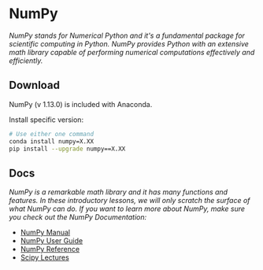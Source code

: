 # NumPy

*NumPy stands for Numerical Python and it's a fundamental package for scientific computing in Python. NumPy provides Python with an extensive math library capable of performing numerical computations effectively and efficiently.*

## Download

NumPy (v 1.13.0) is included with Anaconda.

Install specific version:

```sh
# Use either one command
conda install numpy=X.XX
pip install --upgrade numpy==X.XX
```

## Docs

*NumPy is a remarkable math library and it has many functions and features. In these introductory lessons, we will only scratch the surface of what NumPy can do. If you want to learn more about NumPy, make sure you check out the NumPy Documentation:*

 - [NumPy Manual](https://docs.scipy.org/doc/numpy-1.13.0/contents.html)
 - [NumPy User Guide](https://numpy.org/devdocs/user/index.html)
 - [NumPy Reference](https://numpy.org/devdocs/reference/index.html)
 - [Scipy Lectures](http://www.scipy-lectures.org/intro/numpy/index.html)

